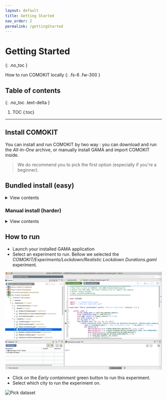 ```yaml
---
layout: default
title: Getting Started
nav_order: 2
permalink: /gettingStarted
---
```


# Getting Started
{: .no_toc }


How to run COMOKIT locally
{: .fs-6 .fw-300 }

## Table of contents
{: .no_toc .text-delta }

1. TOC
{:toc}

---

## Install COMOKIT

You can install and run COMOKIT by two way : you can download and run the _All-In-One_ archive, or manually install GAMA and import COMOKIT inside. 

> We do recommend you to pick the first option (especially if you're a beginner).

## Bundled install (easy)

<details>
	<summary style="display: list-item">View contents</summary>

- First you should [download the All-In-One](https://github.com/COMOKIT/COMOKIT-Model/releases/tag/v1.0) archive for your system (Windows, MacOS or Linux).
- Unzip it on your computer (the place isn't important, but do know where).
- Open the extracted folder.
- Start the GAMA Application.

Here you are, you have an instance of COMOKIT running on your computer.

</details>

### Manual install (harder)

<details>
	<summary style="display: list-item">View contents</summary>

If you want to install and run the model yourself on your computer you should 

- First, download and extract the [GAMA Continuous Build version](https://github.com/gama-platform/gama/releases/tag/continuous) (if you don't know which version to take, choose the one with JDK). If you need more information about how to install GAMA, check the [installation page](https://gama-platform.github.io/wiki/Installation)
- Second download the model [on GitHub](https://github.com/COMOKIT/COMOKIT-Model) (click [here](https://github.com/COMOKIT/COMOKIT-Model/archive/master.zip) to download it automatically)
- Extract that ZIP file somewhere on your computer and [import it on GAMA](https://gama-platform.github.io/wiki/ImportingModels) as a GAMA project.

![Import a Gama project](https://gama-platform.github.io/resources/images/workspaceProjectsAndModels/import_menu_file_import.png)

![Import a Gama project from a folder](https://gama-platform.github.io/resources/images/workspaceProjectsAndModels/import_dialog_import_projects.png)

</details>

## How to run

- Launch your installed GAMA application
- Select an experiment to run. Bellow we selected the *COMOKIT/Experiments/Lockdown/Realistic Lockdown Durations.gaml* experiment.

![Realistic Lockdown Durations.gaml](https://github.com/COMOKIT/COMOKIT-Website/blob/master/docs/assets/images/Gama-launching-experiment.png?raw=true)

- Click on the *Early containment* green button to run this experiment.
- Select which city to run the experiment on.

![Pick dataset](assets/images/Gama-launching-experiment-validation.png?raw=true)
